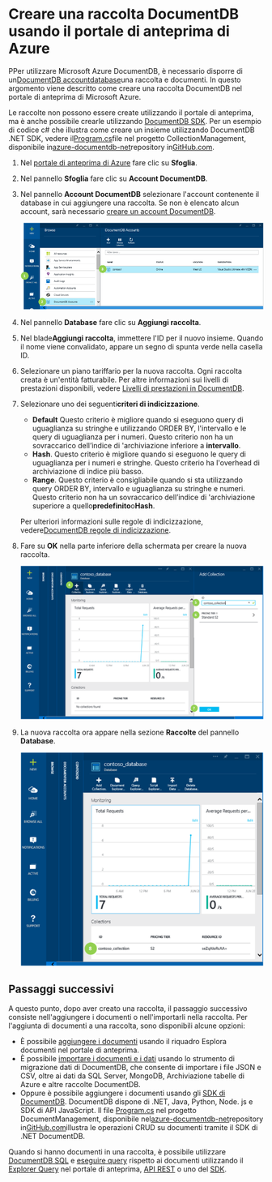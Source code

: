 <properties 
	pageTitle="Creare un insieme di database DocumentDB | Microsoft Azure" 
	description="Informazioni su come creare raccolte tramite il portale del servizio in linea per Azure DocumentDB, un database di documenti NoSQL gestito per JSON. Ottenere una versione di valutazione." 
	services="documentdb" 
	authors="mimig1" 
	manager="jhubbard" 
	editor="monicar" 
	documentationCenter=""/>

<tags 
	ms.service="documentdb" 
	ms.workload="data-services" 
	ms.tgt_pltfrm="na" 
	ms.devlang="na" 
	ms.topic="get-started-article" 
	ms.date="07/08/2015" 
	ms.author="mimig"/>

# Creare una raccolta DocumentDB usando il portale di anteprima di Azure

PPer utilizzare Microsoft Azure DocumentDB, è necessario disporre di un[DocumentDB account](documentdb-create-account.md)[database](documentdb-create-database.md)una raccolta e documenti. In questo argomento viene descritto come creare una raccolta DocumentDB nel portale di anteprima di Microsoft Azure.

Le raccolte non possono essere create utilizzando il portale di anteprima, ma è anche possibile crearle utilizzando [DocumentDB SDK](https://msdn.microsoft.com/library/azure/dn781482.aspx). Per un esempio di codice c# che illustra come creare un insieme utilizzando DocumentDB .NET SDK, vedere il[Program.cs](https://github.com/Azure/azure-documentdb-net/blob/master/samples/code-samples/CollectionManagement/Program.cs)file nel progetto CollectionManagement, disponibile in[azure-documentdb-net](https://github.com/Azure/azure-documentdb-net)repository in[GitHub.com](https://github.com).

1.  Nel [portale di anteprima di Azure](https://portal.azure.com/) fare clic su **Sfoglia**.

2.  Nel pannello **Sfoglia** fare clic su **Account DocumentDB**.

3.  Nel pannello **Account DocumentDB** selezionare l'account contenente il database in cui aggiungere una raccolta. Se non è elencato alcun account, sarà necessario [creare un account DocumentDB](documentdb-create-account.md).
    
    ![Cattura di schermata in cui sono evidenziati il pulsante Sfoglia, Account DocumentDB nel pannello Sfoglia e un account DocumentDB nel pannello Account DocumentDB](./media/documentdb-create-collection/docdb-database-creation-1-3.png)

4. Nel pannello **Database** fare clic su **Aggiungi raccolta**.

5. Nel blade**Aggiungi raccolta**, immettere l'ID per il nuovo insieme. Quando il nome viene convalidato, appare un segno di spunta verde nella casella ID.

6. Selezionare un piano tariffario per la nuova raccolta. Ogni raccolta creata è un'entità fatturabile. Per altre informazioni sui livelli di prestazioni disponibili, vedere [Livelli di prestazioni in DocumentDB](documentdb-performance-levels.md).

7. Selezionare uno dei seguenti**criteri di indicizzazione**.

	- **Default** Questo criterio è migliore quando si eseguono query di uguaglianza su stringhe e utilizzando ORDER BY, l'intervallo e le query di uguaglianza per i numeri. Questo criterio non ha un sovraccarico dell’indice di 'archiviazione inferiore a **intervallo**.
	- **Hash**. Questo criterio è migliore quando si eseguono le query di uguaglianza per i numeri e stringhe. Questo criterio ha l'overhead di archiviazione di indice più basso.
	- **Range**. Questo criterio è consigliabile quando si sta utilizzando query ORDER BY, intervallo e uguaglianza su stringhe e numeri. Questo criterio non ha un sovraccarico dell’indice di 'archiviazione superiore a quello**predefinito**o**Hash**.

	Per ulteriori informazioni sulle regole di indicizzazione, vedere[DocumentDB regole di indicizzazione](documentdb-indexing-policies.md).

8. Fare su **OK** nella parte inferiore della schermata per creare la nuova raccolta.

	![Cattura di schermata in cui sono evidenziati il pulsante Aggiungi raccolta nel pannello Database, la casella ID nel pannello Aggiungi raccolta e il pulsante OK](./media/documentdb-create-collection/docdb-collection-creation-4-7.png)

9. La nuova raccolta ora appare nella sezione **Raccolte** del pannello **Database**.
 
	![Cattura di schermata del nuovo database nel pannello Account DocumentDB](./media/documentdb-create-collection/docdb-collection-creation-8.png)

## Passaggi successivi

A questo punto, dopo aver creato una raccolta, il passaggio successivo consiste nell'aggiungere i documenti o nell'importarli nella raccolta. Per l'aggiunta di documenti a una raccolta, sono disponibili alcune opzioni:

- È possibile [aggiungere i documenti](../documentdb-view-json-document-explorer.md) usando il riquadro Esplora documenti nel portale di anteprima.
- È possibile [importare i documenti e i dati](documentdb-import-data.md) usando lo strumento di migrazione dati di DocumentDB, che consente di importare i file JSON e CSV, oltre ai dati da SQL Server, MongoDB, Archiviazione tabelle di Azure e altre raccolte DocumentDB. 
- Oppure è possibile aggiungere i documenti usando gli [SDK di DocumentDB](https://msdn.microsoft.com/library/azure/dn781482.aspx). DocumentDB dispone di .NET, Java, Python, Node. js e SDK di API JavaScript. Il file [Program.cs](https://github.com/Azure/azure-documentdb-net/blob/master/samples/code-samples/DocumentManagement/Program.cs) nel progetto DocumentManagement, disponibile nel[azure-documentdb-net](https://github.com/Azure/azure-documentdb-net)repository in[GitHub.com](https://github.com)illustra le operazioni CRUD su documenti tramite il SDK di .NET DocumentDB.

Quando si hanno documenti in una raccolta, è possibile utilizzare [DocumentDB SQL](documentdb-sql-query.md) e [eseguire query](documentdb-sql-query.md#executing-queries) rispetto ai documenti utilizzando il [Explorer Query](documentdb-query-collections-query-explorer.md) nel portale di anteprima, [API REST](https://msdn.microsoft.com/library/azure/dn781481.aspx) o uno del [SDK](https://msdn.microsoft.com/library/azure/dn781482.aspx).

<!---HONumber=July15_HO4-->